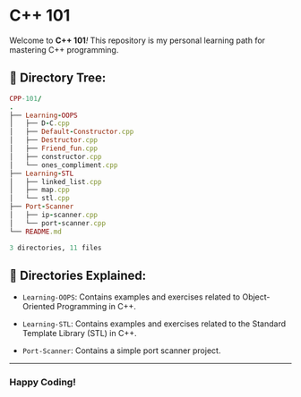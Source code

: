 # C++ 101

Welcome to **C++ 101**_!_ This repository is my personal learning path for mastering C++ programming.

## 🌲 Directory Tree:

```ruby
CPP-101/
.
├── Learning-OOPS
│   ├── D-C.cpp
│   ├── Default-Constructor.cpp
│   ├── Destructor.cpp
│   ├── Friend_fun.cpp
│   ├── constructor.cpp
│   └── ones_compliment.cpp
├── Learning-STL
│   ├── linked_list.cpp
│   ├── map.cpp
│   └── stl.cpp
├── Port-Scanner
│   ├── ip-scanner.cpp
│   └── port-scanner.cpp
└── README.md

3 directories, 11 files
```

## 📂 Directories Explained:

- `Learning-OOPS`: Contains examples and exercises related to Object-Oriented Programming in C++.

- `Learning-STL`: Contains examples and exercises related to the Standard Template Library (STL) in C++.

- `Port-Scanner`:  Contains a simple port scanner project. 

---

### Happy Coding!
